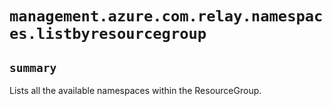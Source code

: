 # `management.azure.com.relay.namespaces.listbyresourcegroup`

## `summary`
Lists all the available namespaces within the ResourceGroup.


